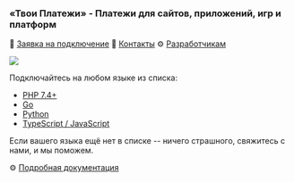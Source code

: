 ### «Твои Платежи» - Платежи для сайтов, приложений, игр и платформ
💖 [Заявка на подключение](https://ypmn.ru/ru/connect/?utm_source=github_index)
📍 [Контакты](https://ypmn.ru/ru/contacts/?utm_source=github_index)
⚙ [Разработчикам](https://ypmn.ru/ru/documentation/?utm_source=github_index)

![](https://ypmn.ru/s/img/ypmn_window-green.png)

Подключайтесь на любом языке из списка:
- [PHP 7.4+](https://github.com/yourpayments/php-api-client)
- [Go](https://github.com/yourpayments/go-api-client)
- [Python](https://github.com/yourpayments/python-api-client)
- [TypeScript / JavaScript](https://www.npmjs.com/package/ts-ypmn-client)

Если вашего языка ещё нет в списке -- ничего страшного, свяжитесь с нами, и мы поможем.

⚙ [Подробная документация](https://ypmn.ru/ru/documentation/?utm_source=github_index)
